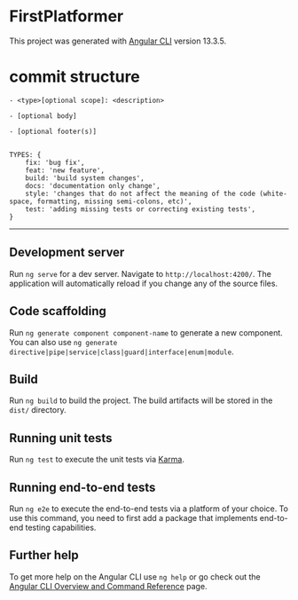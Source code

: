 # FirstPlatformer

This project was generated with [Angular CLI](https://github.com/angular/angular-cli) version 13.3.5.

# commit structure

```console
- <type>[optional scope]: <description>

- [optional body]

- [optional footer(s)]


TYPES: {
    fix: 'bug fix',
    feat: 'new feature',
    build: 'build system changes',
    docs: 'documentation only change',
    style: 'changes that do not affect the meaning of the code (white-space, formatting, missing semi-colons, etc)',
    test: 'adding missing tests or correcting existing tests',
}
```
---

## Development server

Run `ng serve` for a dev server. Navigate to `http://localhost:4200/`. The application will automatically reload if you change any of the source files.

## Code scaffolding

Run `ng generate component component-name` to generate a new component. You can also use `ng generate directive|pipe|service|class|guard|interface|enum|module`.

## Build

Run `ng build` to build the project. The build artifacts will be stored in the `dist/` directory.

## Running unit tests

Run `ng test` to execute the unit tests via [Karma](https://karma-runner.github.io).

## Running end-to-end tests

Run `ng e2e` to execute the end-to-end tests via a platform of your choice. To use this command, you need to first add a package that implements end-to-end testing capabilities.

## Further help

To get more help on the Angular CLI use `ng help` or go check out the [Angular CLI Overview and Command Reference](https://angular.io/cli) page.
